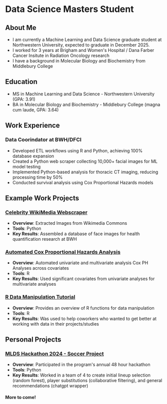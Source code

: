 # Data Science Masters Student

## About Me
- I am currently a Machine Learning and Data Science graduate student at Northwestern University, expected to graduate in December 2025.
- I worked for 3 years at Brigham and Women's Hospital / Dana Farber Cancer Insitute in Radiation Oncology research
- I have a background in Molecular Biology and Biochemistry from Middlebury College


## Education
- MS in Machine Learning and Data Science - Northwestern University (GPA: 3.91)
- BA in Molecular Biology and Biochemistry - Middlebury College (magna cum laude, GPA: 3.64)


## Work Experience
### Data Coorindator at BWH/DFCI
- Developed ETL workflows using R and Python, achieving 100% database expansion
- Created a Python web scraper collecting 10,000+ facial images for ML model testing
- Implemented Python-based analysis for thoracic CT imaging, reducing processing time by 50%
- Conducted survival analysis using Cox Proportional Hazards models


## Example Work Projects
### [Celebrity WikiMedia Webscraper](../Celebrity_Wikimedia_Scraper)
- **Overview**: Extracted Images from Wikimedia Commons
- **Tools**: Python
- **Key Results**: Assembled a database of face images for health quantification research at BWH

### [Automated Cox Proportional Hazards Analysis](../CoxPH_Analysis_Simple)
- **Overview**: Automated univariate and multivariate analysis Cox PH Analyses across covariates
- **Tools**: R
- **Key Results**: Used significant covariates from univariate analyses for multivariate analyses

### [R Data Manipulation Tutorial](../R_data_tutorial)
- **Overview**: Provides an overview of R functions for data manipulation
- **Tools**: R
- **Key Results**: Was used to help coworkers who wanted to get better at working with data in their projects/studies

## Personal Projects
### [MLDS Hackathon 2024 - Soccer Project](../CoxPH_Analysis_Simple)
- **Overview**: Participated in the program's annual 48 hour hackathon
- **Tools**: Python
- **Key Results**: Worked in a team of 4 to create initial lineup selection (random forest), player substitutions (collaborative filtering), and general recommendations (chatgpt wrapper)

#### More to come!